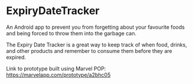 # ExpiryDateTracker

An Android app to prevent you from forgetting about your favourite foods and being forced to throw them into the garbage can.

The Expiry Date Tracker is a great way to keep track of when food, drinks, and other products and remember to consume them before they are expired. 

Link to prototype built using Marvel POP: https://marvelapp.com/prototype/a2bhc05
